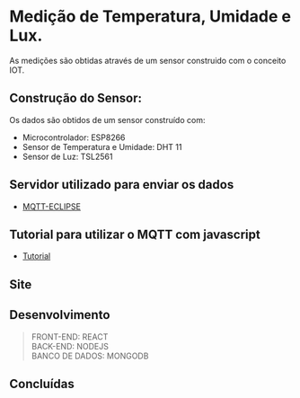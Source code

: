 # Medição de Temperatura, Umidade e Lux.

As medições são obtidas através de um sensor construido com o conceito IOT.

## Construção do Sensor:
Os dados são obtidos de um sensor construído com:
- Microcontrolador: ESP8266
- Sensor de Temperatura e Umidade: DHT 11
- Sensor de Luz: TSL2561

## Servidor utilizado para enviar os dados

- [MQTT-ECLIPSE](https://iot.eclipse.org/projects/getting-started/)

## Tutorial para utilizar o MQTT com javascript

- [Tutorial](http://www.steves-internet-guide.com/using-javascript-mqtt-client-websockets/)

## Site

## Desenvolvimento

> FRONT-END: REACT  
> BACK-END: NODEJS  
> BANCO DE DADOS: MONGODB  

## Concluídas

